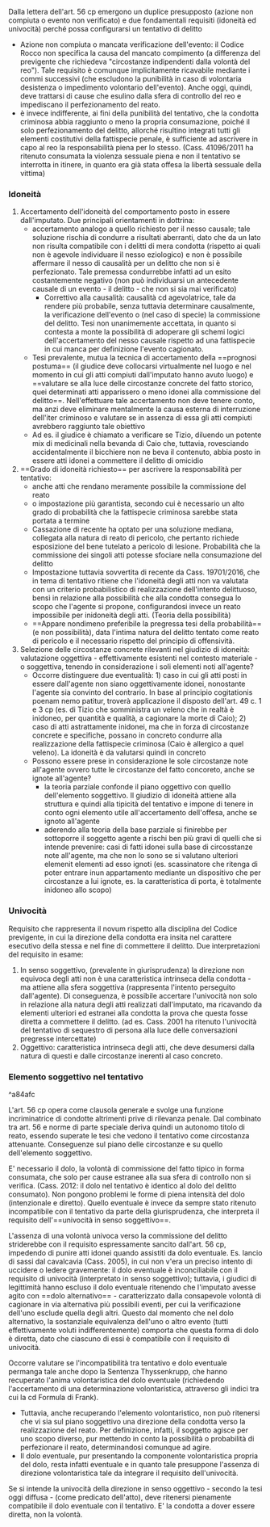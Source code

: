 Dalla lettera dell'art. 56 cp emergono un duplice presupposto (azione non compiuta o evento non verificato) e due fondamentali requisiti (idoneità ed univocità) perché possa configurarsi un tentativo di delitto

- Azione non compiuta o mancata verificazione dell'evento: il Codice Rocco non specifica la causa del mancato compimento (a differenza del previgente che richiedeva "circostanze indipendenti dalla volontà del reo"). Tale requisito è comunque implicitamente ricavabile mediante i commi successivi (che escludono la punibilità in caso di volontaria desistenza o impedimento volontario dell'evento).  Anche oggi, quindi, deve trattarsi di cause che esulino dalla sfera di controllo del reo e impediscano il perfezionamento del reato.
- è invece indifferente, ai fini della punibilità del tentativo, che la condotta criminosa abbia raggiunto o meno la propria consumazione, poiché il solo perfezionamento del delitto, allorché risultino integrati tutti gli elementi costitutivi della fattispecie penale, è sufficiente ad ascrivere in capo al reo la responsabilità piena per lo stesso. (Cass. 41096/2011 ha ritenuto consumata la violenza sessuale piena e non il tentativo se interrotta in itinere, in quanto era già stata offesa la libertà sessuale della vittima)

### Idoneità 
1. Accertamento dell'idoneità del comportamento posto in essere dall'imputato. Due principali orientamenti in dottrina:
	- accertamento analogo a quello richiesto per il nesso causale; tale soluzione rischia di condurre a risultati aberranti, dato che da un lato non risulta compatibile con i delitti di mera condotta (rispetto ai quali non è agevole individuare il nesso eziologico) e non è possibile affermare il nesso di causalità per un delitto che non si è perfezionato. Tale premessa condurrebbe infatti ad un esito costantemente negativo (non può individuarsi un antecedente causale di un evento - il delitto - che non si sia mai verificato)
		- Correttivo alla causalità: causalità cd agevolatrice, tale da rendere più probabile, senza tuttavia determinare causalmente, la verificazione dell'evento o (nel caso di specie) la commissione del delitto. Tesi non unanimemente accettata, in quanto si contesta a monte la possibilità di adoperare gli schemi logici dell'accertamento del nesso causale rispetto ad una fattispecie in cui manca per definizione l'evento cagionato.
	- Tesi prevalente, mutua la tecnica di accertamento della ==prognosi postuma== (il giudice deve collocarsi virtualmente nel luogo e nel momento in cui gli atti compiuti dall'imputato hanno avuto luogo) e ==valutare se alla luce delle circostanze concrete del fatto storico, quei determinati atti apparissero o meno idonei alla commissione del delitto==. Nell'effettuare tale accertamento non deve tenere conto, ma anzi deve eliminare mentalmente la causa esterna di interruzione dell'iter criminoso e valutare se in assenza di essa gli atti compiuti avrebbero raggiunto tale obiettivo
	- Ad es. il giudice è chiamato a verificare se Tizio, diluendo un potente mix di medicinali nella bevanda di Caio che, tuttavia, rovesciando accidentalmente il bicchiere non ne beva il contenuto, abbia posto in essere atti idonei a commettere il delitto di omicidio
2. ==Grado di idoneità richiesto== per ascrivere la responsabilità per tentativo:
	- anche atti che rendano meramente possibile la commissione del reato
	- o impostazione più garantista, secondo cui è necessario un alto grado di probabilità che la fattispecie criminosa sarebbe stata portata a termine
	- Cassazione di recente ha optato per una soluzione mediana, collegata alla natura di reato di pericolo, che pertanto richiede esposizione del bene tutelato a pericolo di lesione. Probabilità che la commissione dei singoli atti potesse sfociare nella consumazione del delitto
	- Impostazione tuttavia sovvertita di recente da Cass. 19701/2016, che in tema di tentativo ritiene che l'idoneità degli atti non va valutata con un criterio probabilistico di realizzazione dell'intento delittuoso, bensì in relazione alla possibilità che alla condotta consegua lo scopo che l'agente si propone, configurandosi invece un reato impossibile per inidoneità degli atti. (Teoria della possibilità)
	- ==Appare nondimeno preferibile la pregressa tesi della probabilità== (e non possibilità), data l'intima natura del delitto tentato come reato di pericolo e il necessario rispetto del principio di offensività.
3. Selezione delle circostanze concrete rilevanti nel giudizio di idoneità: valutazione oggettiva - effettivamente esistenti nel contesto materiale - o soggettiva, tenendo in considerazione i soli elementi noti all'agente?
	- Occorre distinguere due eventualità: 1) caso in cui gli atti posti in essere dall'agente non siano oggettivamente idonei, nonostante l'agente sia convinto del contrario. In base al principio cogitationis poenam nemo patitur, troverà applicazione il disposto dell'art. 49 c. 1  e 3 cp (es. di Tizio che somministra un veleno che in realtà è inidoneo, per quantità e qualità, a cagionare la morte di Caio); 2) caso di atti astrattamente inidonei, ma che in forza di circostanze concrete e specifiche, possano in concreto condurre alla realizzazione della fattispecie criminosa (Caio è allergico a quel veleno). La idoneità è da valutarsi quindi in concreto
	- Possono essere prese in considerazione le sole circostanze note all'agente ovvero tutte le circostanze del fatto concoreto, anche se ignote all'agente?
		- la teoria parziale confonde il piano oggettivo con quelllo dell'elemento soggettivo. Il giudizio di idoneità attiene alla struttura e quindi alla tipicità del tentativo e impone di tenere in conto ogni elemento utile all'accertamento dell'offesa, anche se ignoto all'agente
		- aderendo alla teoria della base parziale si finirebbe per sottoporre il soggetto agente a rischi ben più gravi di quelli che si intende prevenire: casi di fatti idonei sulla base di circosstanze note all'agente, ma che non lo sono se si valutano ulteriori elemenit elementi ad esso ignoti (es. scassinatore che ritenga di poter entrare inun appartamento mediante un dispositivo che per circostanze a lui ignote, es. la caratteristica di porta, è totalmente inidoneo allo scopo)

### Univocità
Requisito che rappresenta il novum rispetto alla disciplina del Codice previgente, in cui la direzione della condotta era insita nel carattere esecutivo della stessa e nel fine di commettere il delitto.
Due interpretazioni del requisito in esame:
1. In senso soggettivo, (prevalente in giurisprudenza) la direzione non equivoca degli atti non è una caratteristica intrinseca della condotta - ma attiene alla sfera soggettiva (rappresenta l'intento perseguito dall'agente). Di conseguenza, è possibile accertare l'univocità non solo in relazione alla natura degli atti realizzati dall'imputato, ma ricavando da elementi ulteriori ed estranei alla condotta la prova che questa fosse diretta a commettere il delitto. (ad es. Cass. 2001 ha ritenuto l'univocità del tentativo di sequestro di persona alla luce delle conversazioni pregresse intercettate)
2. Oggettivo: caratteristica intrinseca degli atti, che deve desumersi dalla natura di questi e dalle circostanze inerenti al caso concreto.


### Elemento soggettivo nel tentativo

^a84afc

L'art. 56 cp opera come clausola generale e svolge una funzione incriminatrice di condotte altrimenti prive di rilevanza penale. Dal combinato tra art. 56 e norme di parte speciale deriva quindi un autonomo titolo di reato, essendo superate le tesi che vedono il tentativo come circostanza attenuante. Conseguenze sul piano delle circostanze e su quello dell'elemento soggettivo.

E' necessario il dolo, la volontà di commissione del fatto tipico in forma consumata, che solo per cause estranee alla sua sfera di controllo non si verifica. (Cass. 2012: il dolo nel tentativo è identico al dolo del delitto consumato).
Non pongono problemi le forme di piena intensità del dolo (intenzionale e diretto). Quello eventuale è invece da sempre stato ritenuto incompatibile con il tentativo da parte della giurisprudenza, che interpreta il requisito dell'==univocità in senso soggettivo==.

L'assenza di una volontà univoca verso la commissione del delitto striderebbe con il requisito espressamente sancito dall'art. 56 cp, impedendo di punire atti idonei quando assistiti da dolo eventuale.
Es. lancio di sassi dal cavalcavia (Cass. 2005), in cui non v'era un preciso intento di uccidere o ledere gravemente: il dolo eventuale è inconciliabile con il requisito di univocità (interpretato in senso soggettivo); tuttavia, i giudici di legittimità hanno escluso il dolo eventuale ritenendo che l'imputato avesse agito con ==dolo alternativo== - caratterizzato dalla consapevole volontà di cagionare in via alternativa più possibili eventi, per cui la verificazione dell'uno esclude quella degli altri.
Questo dal momento che nel dolo alternativo, la sostanziale equivalenza dell'uno o altro evento (tutti effettivamente voluti indifferentemente) comporta che questa forma di dolo è diretta, dato che ciascuno di essi è compatibile con il requisito di univocità.

Occorre valutare se l'incompatibilità tra tentativo e dolo eventuale permanga tale anche dopo la Sentenza Thyssenkrupp, che hanno recuperato l'anima volontaristica del dolo eventuale (richiedendo l'accertamento di una determinazione volontaristica, attraverso gli indici tra cui la cd Formula di Frank).
- Tuttavia, anche recuperando l'elemento volontaristico, non può ritenersi che vi sia sul piano soggettivo una direzione della condotta verso la realizzazione del reato. Per definizione, infatti, il soggetto agisce per uno scopo diverso, pur mettendo in conto la possibilità o probabilità di perfezionare il reato, determinandosi comunque ad agire.
- Il dolo eventuale, pur presentando la componente volontaristica propria del dolo, resta infatti eventuale e in quanto tale presuppone l'assenza di direzione volontaristica tale da integrare il requisito dell'univocità.

Se si intende la univocità della direzione in senso oggettivo - secondo la tesi oggi diffusa - (come predicato dell'atto), deve ritenersi pienamente compatibile il dolo eventuale con il tentativo. E' la condotta a dover essere diretta, non la volontà.